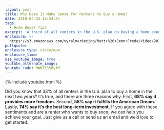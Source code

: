 ```yaml
---
layout: post
title: Why Does It Make Sense for Renters to Buy a Home?
date: 2019-04-23 15:54:24
tags:
  - Home Buyer Tips
excerpt: 'A third of all renters in the U.S. plan on buying a home soon, and here’s why.'
enclosure: >-
  https://s3.amazonaws.com/vyralmarketing/Matt+%26+Jenn+Freda/Video/2019/Orlando+Real+Estate+Agent-+3+Reasons+Renters+Want+To+Buy.mp4
pullquote:
enclosure_type: video/mp4
enclosure_time:
use_youtube_image: true
youtube_alternate_image:
youtube_code: 9WN75S5MyfM
---
```


{% include youtube.html %}

Did you know that 33% of all renters in the U.S. plan to buy a home in the next two years? It’s true, and there are three reasons why. First, **68% say it provides more freedom.** Second, **58% say it fulfills the American Dream.** Lastly, **74% say it’s the best long-term investment.** If you agree with these sentiments and are a renter who wants to buy soon, we can help you achieve your goal. Just give us a call or send us an email and we’d love to get started.